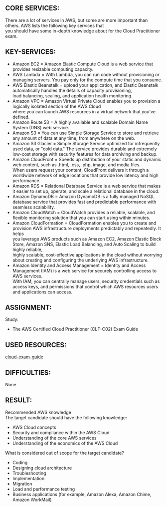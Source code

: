 ## CORE SERVICES:

There are a lot of services in AWS, but some are more important than others. AWS lists the following key services that   
you should have some in-depth knowledge about for the Cloud Practitioner exam.  


## KEY-SERVICES:

* Amazon EC2 = Amazon Elastic Compute Cloud is a web service that provides resizable computing capacity.  
* AWS Lambda = With Lambda, you can run code without provisioning or managing servers. You pay only for the compute time that you consume.  
* AWS Elastic Beanstalk =  upload your application, and Elastic Beanstalk automatically handles the details of capacity provisioning,   
  load balancing, scaling, and application health monitoring.  
* Amazon VPC = Amazon Virtual Private Cloud enables you to provision a logically isolated section of the AWS Cloud   
  where you can launch AWS resources in a virtual network that you've defined.  
* Amazon Route 53 = A highly available and scalable Domain Name System (DNS) web service.  
* Amazon S3 = You can use Simple Storage Service to store and retrieve any amount of data at any time, from anywhere on the web.  
* Amazon S3 Glacier = Simple Storage Service optimized for infrequently used data, or "cold data." The service provides durable and extremely   
  low-cost storage with security features for data archiving and backup.
* Amazon CloudFront = Speeds up distribution of your static and dynamic web content, such as .html, .css, .php, image, and media files.   
  When users request your content, CloudFront delivers it through a worldwide network of edge locations that provide low latency and high performance.   
* Amazon RDS = Relational Database Service is a web service that makes it easier to set up, operate, and scale a relational database in the cloud.   
* Amazon DynamoDB = Amazon DynamoDB is a fully managed NoSQL database service that provides fast and predictable performance with seamless scalability.  
* Amazon CloudWatch = CloudWatch provides a reliable, scalable, and flexible monitoring solution that you can start using within minutes.  
* Amazon CloudFormation = CloudFormation enables you to create and provision AWS infrastructure deployments predictably and repeatedly. It helps   
  you leverage AWS products such as Amazon EC2, Amazon Elastic Block Store, Amazon SNS, Elastic Load Balancing, and Auto Scaling to build highly reliable,   
highly scalable, cost-effective applications in the cloud without worrying about creating and configuring the underlying AWS infrastructure.  
* Amazon Identity and Access Management = Identity and Access Management (IAM) is a web service for securely controlling access to AWS services.   
  With IAM, you can centrally manage users, security credentials such as access keys, and permissions that control which AWS resources users and applications can access.  

## ASSIGNMENT:

Study:  
* The AWS Certified Cloud Practitioner (CLF-C02) Exam Guide  

## USED RESOURCES:

[cloud-exam-guide](https://d1.awsstatic.com/training-and-certification/docs-cloud-practitioner/AWS-Certified-Cloud-Practitioner_Exam-Guide.pdf)  

## DIFFICULTIES:

None

## RESULT:

Recommended AWS knowledge  
The target candidate should have the following knowledge:  
* AWS Cloud concepts
* Security and compliance within the AWS Cloud
* Understanding of the core AWS services
* Understanding of the economics of the AWS Cloud  

What is considered out of scope for the target candidate?  
* Coding
* Designing cloud architecture
* Troubleshooting
* Implementation
* Migration
* Load and performance testing
* Business applications (for example, Amazon Alexa, Amazon Chime, Amazon WorkMail)  